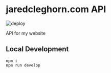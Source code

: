 # jaredcleghorn.com API

![deploy](https://github.com/jaredrcleghorn/jaredcleghorn.com-api/actions/workflows/deploy.yml/badge.svg)

API for my website

## Local Development

```shell
npm i
npm run develop
```
